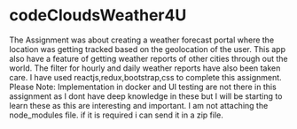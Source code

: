 # codeCloudsWeather4U
The Assignment was about creating a weather forecast portal where the location was getting tracked based on the geolocation of the user. This app also have a feature of getting weather reports of other cities through out the world. The filter for hourly and daily weather reports have also been taken care. I have used reactjs,redux,bootstrap,css to complete this assignment.
Please Note: Implementation in docker and UI testing are not there in this assignment as I dont have deep knowledge in these but I will be starting to learn these as this are interesting and important.
I am not attaching the node_modules file. if it is required i can send it in a zip file.
